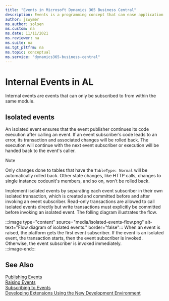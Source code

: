 ```yaml
---
title: "Events in Microsoft Dynamics 365 Business Central"
description: Events is a programming concept that can ease application upgrade and limit the code modifications in customized applications during platform changes. 
author: jswymer
ms.author: solsen
ms.custom: na
ms.date: 11/11/2021
ms.reviewer: na
ms.suite: na
ms.tgt_pltfrm: na
ms.topic: conceptual
ms.service: "dynamics365-business-central"
---
```


# Internal Events in AL

Internal events are events that can only be subscribed to from within the same module.



## Isolated events

An isolated event ensures that the event publisher continues its code execution after calling an event. If an event subscriber’s code leads to an error, its transaction and associated changes will be rolled back. The execution will continue with the next event subscriber or execution will be handed back to the event's caller.

> [!NOTE]
> Only changes done to tables that have the `TableType: Normal` will be automatically rolled back. Other state changes, like HTTP calls, changes to single instance codeunit's members, and so on, won't be rolled back. 

Implement isolated events by separating each event subscriber in their own isolated transaction, which is created and committed before and after invoking an event subscriber. Read-only transactions are allowed to call isolated events directly but write transactions must explicitly be committed before invoking an isolated event. The folling diagram illustrates the flow.

:::image type="content" source="media/isolated-events-flow.png" alt-text="Flow diagram of isolated events." border="false":::
    When an event is raised, the platform gets the first event subscriber. If the event is an isolated event, the transaction starts, then the event subscriber is invoked. Otherwise, the event subscriber is invoked immediately.    
:::image-end:::

## See Also

[Publishing Events](devenv-publishing-events.md)  
[Raising Events](devenv-raising-events.md)  
[Subscribing to Events](devenv-subscribing-to-events.md)  
[Developing Extensions Using the New Development Environment](devenv-dev-overview.md)  

<!--NAV
[Debugging Events](devenv-debugging-events.md)  
[Best Practices with Microsoft Dynamics 365 Business Central](devenv-events-best-practices.md)  
 [Walkthrough: Publishing, Raising, and Subcribing to an Event in Microsoft Dynamics NAV](Walkthrough--Publishing--Raising--and-Subcribing-to-an-Event-in-Microsoft-Dynamics-NAV.md)  
[Walkthrough: Implementing New Workflow Events and Responses](Walkthrough--Implementing-New-Workflow-Events-and-Responses.md)  -->
